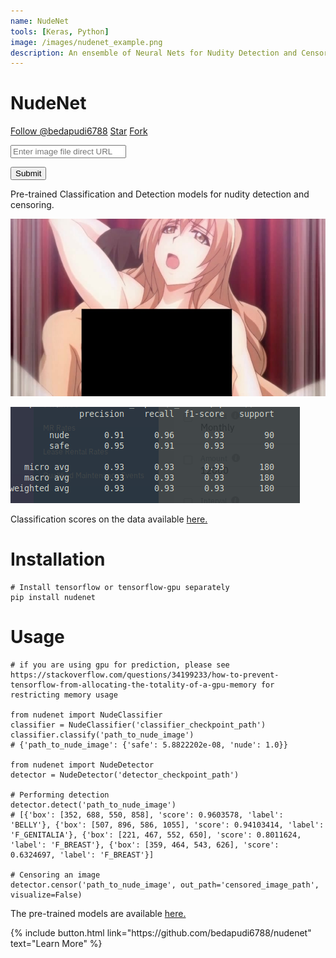 ```yaml
---
name: NudeNet
tools: [Keras, Python]
image: /images/nudenet_example.png
description: An ensemble of Neural Nets for Nudity Detection and Censoring
---
```


# NudeNet

<!-- Place this tag where you want the button to render. -->
<!-- Place this tag in your head or just before your close body tag. -->
<script async defer src="https://buttons.github.io/buttons.js"></script>

<a class="github-button" href="https://github.com/bedapudi6788" data-size="large" data-show-count="true" aria-label="Follow @bedapudi6788 on GitHub">Follow @bedapudi6788</a>
<a class="github-button" href="https://github.com/bedapudi6788/nudenet" data-icon="octicon-star" data-size="large" data-show-count="true" aria-label="Star bedapudi6788/nudenet on GitHub">Star</a>
<a class="github-button" href="https://github.com/bedapudi6788/nudenet/fork" data-icon="octicon-repo-forked" data-size="large" data-show-count="true" aria-label="Fork bedapudi6788/nudenet on GitHub">Fork</a>

<link rel="stylesheet" href="https://maxcdn.bootstrapcdn.com/bootstrap/4.0.0/css/bootstrap.min.css" integrity="sha384-Gn5384xqQ1aoWXA+058RXPxPg6fy4IWvTNh0E263XmFcJlSAwiGgFAW/dAiS6JXm" crossorigin="anonymous">

<style>
  #resultJSON:empty {display: none}

  #loader {
    display: none;
    border: 5px solid #f3f3f3;
    border-radius: 50%;
    border-top: 5px solid #1e93e0;
    width: 40px;
    height: 40px;
    position: absolute;
    top: 50%;
    left: 50%;
    -webkit-animation: spin 1s linear infinite;
    /* Safari */
    animation: spin 1s linear infinite;
  }

  /* Safari */

  @-webkit-keyframes spin {
    0% {
      -webkit-transform: rotate(0deg);
    }
    100% {
      -webkit-transform: rotate(360deg);
    }
  }

  @keyframes spin {
    0% {
      transform: rotate(0deg);
    }
    100% {
      transform: rotate(360deg);
    }
  }
</style>

<script src="https://unpkg.com/axios/dist/axios.min.js"></script>
<script>
  function parseQuery(e) {
    query = $('#queryInput').val();
    $('#loader').show();

    let payload = {
      url: query
    };
    console.log(JSON.stringify(payload, undefined, 2))
    axios.post('http://ai.bpraneeth.com/nudenet_classifier_url', payload)
    .then((response) => {
      if (!response || !response.data) {
        console.error('Server Error! Please try again');
        $('#loader').hide();
        return;
      }
      $('#loader').hide();
      console.log(JSON.stringify(response.data, undefined, 2))
      processResponse(response.data);
    })
    .catch((err) => {
      $('#loader').hide();
      console.error(err);
    })
  }

function processResponse(data) {
    $('#resultJSON').html('<h4>Result:</h4><br>' + JSON.stringify(data, undefined, 2));
  }
</script>

<input type="text" class="form-control" id="queryInput" placeholder="Enter image file direct URL">
<div id="loader"></div>

<button class="btn btn-primary" type="button" onclick="parseQuery()">Submit</button>
<div class="col-sm-12"> <pre id='resultJSON'></pre> </div>



Pre-trained Classification and Detection models for nudity detection and censoring.

![](/images/nudenet_example.png)

![](/images/nudenet_scores.png)

Classification scores on the data available [here.](https://dataturks.com/projects/Mohan/NSFW(Nudity%20Detection)%20Image%20Moderation%20Datatset)




# Installation
```
# Install tensorflow or tensorflow-gpu separately
pip install nudenet
```

# Usage
```
# if you are using gpu for prediction, please see https://stackoverflow.com/questions/34199233/how-to-prevent-tensorflow-from-allocating-the-totality-of-a-gpu-memory for restricting memory usage

from nudenet import NudeClassifier
classifier = NudeClassifier('classifier_checkpoint_path')
classifier.classify('path_to_nude_image')
# {'path_to_nude_image': {'safe': 5.8822202e-08, 'nude': 1.0}}

from nudenet import NudeDetector
detector = NudeDetector('detector_checkpoint_path')

# Performing detection
detector.detect('path_to_nude_image')
# [{'box': [352, 688, 550, 858], 'score': 0.9603578, 'label': 'BELLY'}, {'box': [507, 896, 586, 1055], 'score': 0.94103414, 'label': 'F_GENITALIA'}, {'box': [221, 467, 552, 650], 'score': 0.8011624, 'label': 'F_BREAST'}, {'box': [359, 464, 543, 626], 'score': 0.6324697, 'label': 'F_BREAST'}]

# Censoring an image
detector.censor('path_to_nude_image', out_path='censored_image_path', visualize=False)
```

The pre-trained models are available [here.](https://github.com/bedapudi6788/nudenet-models)

<p class="text-center">
{% include button.html link="https://github.com/bedapudi6788/nudenet" text="Learn More" %}
</p>
